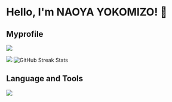# Hello, I'm NAOYA YOKOMIZO! 👋
## Myprofile
![](http://github-profile-summary-cards.vercel.app/api/cards/profile-details?username=moon088&theme=solarized_dark)


![](http://github-profile-summary-cards.vercel.app/api/cards/stats?username=moon088&theme=solarized_dark) ![GitHub Streak Stats](https://github-readme-streak-stats.herokuapp.com/?user=moon088&theme=solarized_dark)



## Language and Tools
<img src="https://skillicons.dev/icons?i=py,mysql,pytorch,tensorflow,sklearn,django,java,c" />



<!--
**moon088/moon088** is a ✨ _special_ ✨ repository because its `README.md` (this file) appears on your GitHub profile.

Here are some ideas to get you started:

- 🔭 I’m currently working on ...
- 🌱 I’m currently learning ...
- 👯 I’m looking to collaborate on ...
- 🤔 I’m looking for help with ...
- 💬 Ask me about ...
- 📫 How to reach me: ...
- 😄 Pronouns: ...
- ⚡ Fun fact: ...
-->
